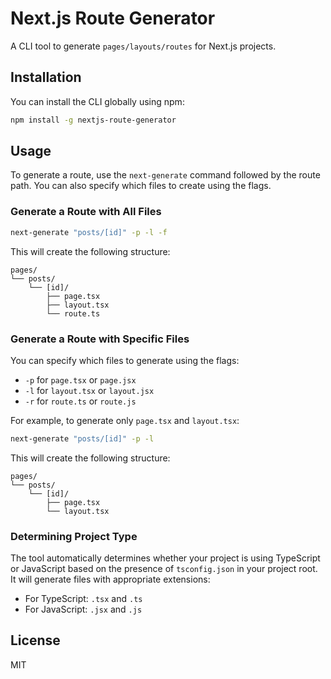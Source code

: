 # Next.js Route Generator

A CLI tool to generate `pages/layouts/routes` for Next.js projects.

## Installation

You can install the CLI globally using npm:

```bash
npm install -g nextjs-route-generator
```

## Usage 

To generate a route, use the `next-generate` command followed by the route path. You can also specify which files to create using the flags.

### Generate a Route with All Files

```bash
next-generate "posts/[id]" -p -l -f
```

This will create the following structure:

```
pages/
└── posts/
    └── [id]/
        ├── page.tsx
        ├── layout.tsx
        └── route.ts
```

### Generate a Route with Specific Files

You can specify which files to generate using the flags:
- `-p` for `page.tsx` or `page.jsx`
- `-l` for `layout.tsx` or `layout.jsx`
- `-r` for `route.ts` or `route.js`

For example, to generate only `page.tsx` and `layout.tsx`:

```bash
next-generate "posts/[id]" -p -l
```

This will create the following structure:

```
pages/
└── posts/
    └── [id]/
        ├── page.tsx
        └── layout.tsx
```

### Determining Project Type

The tool automatically determines whether your project is using TypeScript or JavaScript based on the presence of `tsconfig.json` in your project root. It will generate files with appropriate extensions:
- For TypeScript: `.tsx` and `.ts`
- For JavaScript: `.jsx` and `.js`

## License

MIT

